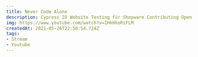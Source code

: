 ```yaml
---
title: Never Code Alone
description: Cypress IO Website Testing für Shopware Contributing Open Source
img: https://www.youtube.com/watch?v=IHkHkoRiFLM
createdAt: 2021-05-26T22:50:54.724Z
tags:
- Stream
- Youtube
---
```

